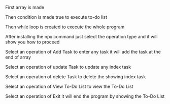 First array is made

Then condition is made true to execute to-do list

Then while loop is created to execute the whole program

After installing the npx command just select the operation type and it will show you how to proceed

Select an operation of Add Task to enter any task it will add the task at the end of array

Select an operation of update Task to update any index task

Select an operation of delete Task to delete the showing index task

Select an operation of View To-Do List to view the To-Do List

Select an operation of Exit it will end the program by showing the To-Do List